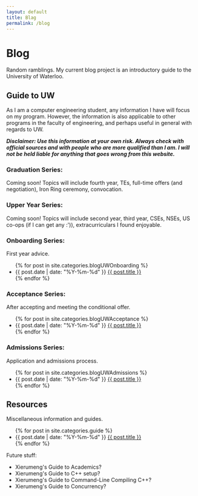 ```yaml
---
layout: default
title: Blag
permalink: /blog
---
```

# Blog

Random ramblings. My current blog project is an introductory guide to the University of Waterloo.

## Guide to UW

As I am a computer engineering student, any information I have will focus on my program. However, the information is also applicable to other programs in the faculty of engineering, and perhaps useful in general with regards to UW.

***Disclaimer: Use this information at your own risk. Always check with official sources and with people who are more qualified than I am. I will not be held liable for anything that goes wrong from this website.***

### Graduation Series:

Coming soon! Topics will include fourth year, TEs, full-time offers (and negotiation), Iron Ring ceremony, convocation.

### Upper Year Series:

Coming soon! Topics will include second year, third year, CSEs, NSEs, US co-ops (if I can get any :')), extracurriculars I found enjoyable.

### Onboarding Series:

First year advice.

<ul class="post-list archive-ul">
  {% for post in site.categories.blogUWOnboarding %}
    <li class="archive-li">
      {{ post.date | date: "%Y-%m-%d" }} <a class="post-link" href="{{ post.url | prepend: site.baseurl }}">{{ post.title }}</a>
    </li>
  {% endfor %}
</ul>

### Acceptance Series:

After accepting and meeting the conditional offer.

<ul class="post-list archive-ul">
  {% for post in site.categories.blogUWAcceptance %}
    <li class="archive-li">
      {{ post.date | date: "%Y-%m-%d" }} <a class="post-link" href="{{ post.url | prepend: site.baseurl }}">{{ post.title }}</a>
    </li>
  {% endfor %}
</ul>

### Admissions Series:

Application and admissions process.

<ul class="post-list archive-ul">
  {% for post in site.categories.blogUWAdmissions %}
    <li class="archive-li">
      {{ post.date | date: "%Y-%m-%d" }} <a class="post-link" href="{{ post.url | prepend: site.baseurl }}">{{ post.title }}</a>
    </li>
  {% endfor %}
</ul>

## Resources

Miscellaneous information and guides.

<ul class="post-list archive-ul">
  {% for post in site.categories.guide %}
    <li class="archive-li">
      {{ post.date | date: "%Y-%m-%d" }} <a class="post-link" href="{{ post.url | prepend: site.baseurl }}">{{ post.title }}</a>
    </li>
  {% endfor %}
</ul>

Future stuff:

* Xierumeng's Guide to Academics?
* Xierumeng's Guide to C++ setup?
* Xierumeng's Guide to Command-Line Compiling C++?
* Xierumeng's Guide to Concurrency?

